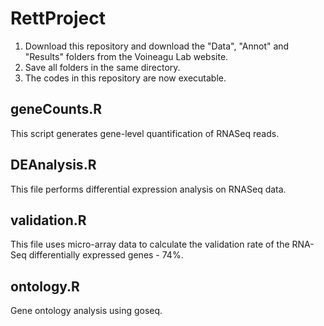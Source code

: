 # RettProject

1. Download this repository and download the "Data", "Annot" and "Results" folders from the Voineagu Lab website. 
2. Save all folders in the same directory. 
3. The codes in this repository are now executable. 

## geneCounts.R ######################################
This script generates gene-level quantification of RNASeq reads. 


## DEAnalysis.R ##################################
This file performs differential expression analysis on RNASeq data.


## validation.R #################################
This file uses micro-array data to calculate the validation rate of the RNA-Seq differentially expressed genes - 74%. 

## ontology.R #################################
Gene ontology analysis using goseq.

